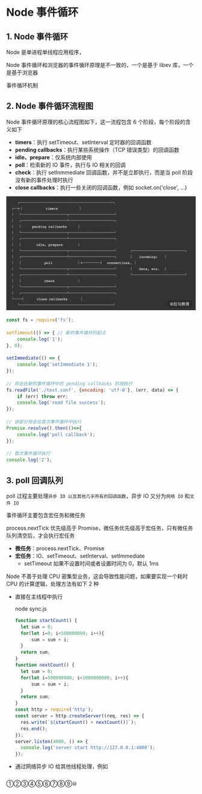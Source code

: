 # Node 事件循环

## 1. Node 事件循环

Node 是单进程单线程应用程序，

Node 事件循环和浏览器的事件循环原理是不一致的，一个是基于 libev 库，一个是基于浏览器

事件循环机制

## 2. Node 事件循环流程图

Node 事件循环原理的核心流程图如下，这一流程包含 6 个阶段，每个阶段的含义如下

* **timers**：执行 setTimeout、setInterval 定时器的回调函数
* **pending callbacks**：执行某些系统操作（TCP 错误类型）的回调函数
* **idle、prepare**：仅系统内部使用
* **poll**：检索新的 IO 事件，执行与 IO 相关的回调
* **check**：执行 setInmmediate 回调函数，并不是立即执行，而是当 poll 阶段没有新的事件处理时执行
* **close callbacks**：执行一些关闭的回调函数，例如 socket.on('close', ...)

![Node事件循环原理流程图](https://github.com/yuyuyuzhang/Blog/blob/master/images/%E5%90%8E%E7%AB%AF%E6%9C%8D%E5%8A%A1%E5%BC%80%E5%8F%91/Node/Node%20%E4%BA%8B%E4%BB%B6%E5%BE%AA%E7%8E%AF%E5%8E%9F%E7%90%86%E6%B5%81%E7%A8%8B%E5%9B%BE.png)

```js
const fs = require('fs');

setTimeout(() => { // 新的事件循环的起点
    console.log('1'); 
}, 0);

setImmediate(() => {
    console.log('setImmediate 1');
});

// 将会在新的事件循环中的 pending callbacks 阶段执行
fs.readFile('./test.conf', {encoding: 'utf-8'}, (err, data) => {
    if (err) throw err;
    console.log('read file success');
});

// 该部分将会在首次事件循环中执行
Promise.resolve().then(()=>{
    console.log('poll callback');
});

// 首次事件循环执行
console.log('2');
```

## 3. poll 回调队列

poll 过程主要处理`异步 IO 以及其他几乎所有的回调函数`，异步 IO 又分为`网络 IO` 和`文件 IO`

事件循环主要包含宏任务和微任务

process.nextTick 优先级高于 Promise，微任务优先级高于宏任务，只有微任务队列清空后，才会执行宏任务

* **微任务**：process.nextTick、Promise
* **宏任务**：IO、setTimeout、setInterval、setImmediate
  * setTimeout 如果不设置时间或者设置时间为 0，默认 1ms

Node 不善于处理 CPU 密集型业务，这会导致性能问题，如果要实现一个耗时 CPU 的计算逻辑，处理方法有如下 2 种

* 直接在主线程中执行

  node sync.js

  ```js
  function startCount() {
    let sum = 0;
    for(let i=0; i<500000000; i++){
        sum = sum + i;
    }
    return sum;
  }
  function nextCount() {
    let sum = 0;
    for(let i=500000000; i<1000000000; i++){
        sum = sum + i;
    }
    return sum;
  }
  const http = require('http');
  const server = http.createServer((req, res) => {
    res.write(`${startCount() + nextCount()}`);
    res.end();
  });
  server.listen(4000, () => {
    console.log('server start http://127.0.0.1:4000');
  });
  ```

* 通过网络异步 IO 给其他线程处理，例如

   ```js

   ```

①②③④⑤⑥⑦⑧⑨⑩
